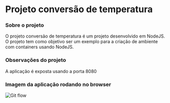 # Projeto conversão de temperatura

### Sobre o projeto
O projeto conversão de temperatura é um projeto desenvolvido em NodeJS. O projeto tem como objetivo ser um exemplo para a criação de ambiente com containers usando NodeJS.

### Observações do projeto
A aplicação é exposta usando a porta 8080

### Imagem da aplicação rodando no browser
![Git flow](https://github.com/Vinicius-ufsc/conversao-temperatura/web.png?raw=true)
